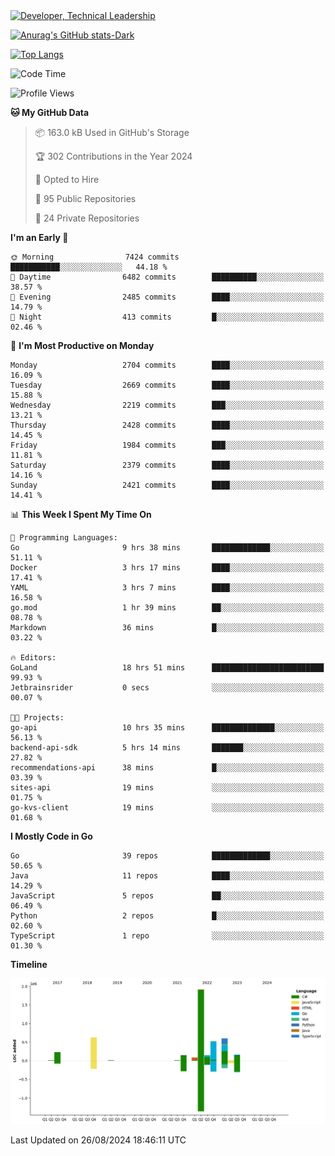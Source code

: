 <div>
  <a href="https://www.linkedin.com/in/arielpineiro/" target="_blank" rel="nofollow noopener noreferrer">
    <img src="https://img.shields.io/badge/-LinkedIn-%230077B5?style=for-the-badge&logo=linkedin&logoColor=white" alt="Developer, Technical Leadership" title="Ariel Piñeiro">
  </a>
</div>

[![Anurag's GitHub stats-Dark](https://github-readme-stats.vercel.app/api?username=arielsrv&show_icons=true&theme=dark#gh-dark-mode-only)](https://github.com/anuraghazra/github-readme-stats#gh-dark-mode-only)

[![Top Langs](https://github-readme-stats.vercel.app/api/top-langs/?username=arielsrv&layout=compact&langs_count=10&theme=dark#gh-dark-mode-only)](https://github.com/anuraghazra/github-readme-stats&theme=dark#gh-dark-mode-only)

<!--START_SECTION:waka-->
![Code Time](http://img.shields.io/badge/Code%20Time-1%2C042%20hrs%2012%20mins-blue)

![Profile Views](http://img.shields.io/badge/Profile%20Views-5-blue)

**🐱 My GitHub Data** 

> 📦 163.0 kB Used in GitHub's Storage 
 > 
> 🏆 302 Contributions in the Year 2024
 > 
> 💼 Opted to Hire
 > 
> 📜 95 Public Repositories 
 > 
> 🔑 24 Private Repositories 
 > 
**I'm an Early 🐤** 

```text
🌞 Morning                7424 commits        ███████████░░░░░░░░░░░░░░   44.18 % 
🌆 Daytime                6482 commits        ██████████░░░░░░░░░░░░░░░   38.57 % 
🌃 Evening                2485 commits        ████░░░░░░░░░░░░░░░░░░░░░   14.79 % 
🌙 Night                  413 commits         █░░░░░░░░░░░░░░░░░░░░░░░░   02.46 % 
```
📅 **I'm Most Productive on Monday** 

```text
Monday                   2704 commits        ████░░░░░░░░░░░░░░░░░░░░░   16.09 % 
Tuesday                  2669 commits        ████░░░░░░░░░░░░░░░░░░░░░   15.88 % 
Wednesday                2219 commits        ███░░░░░░░░░░░░░░░░░░░░░░   13.21 % 
Thursday                 2428 commits        ████░░░░░░░░░░░░░░░░░░░░░   14.45 % 
Friday                   1984 commits        ███░░░░░░░░░░░░░░░░░░░░░░   11.81 % 
Saturday                 2379 commits        ████░░░░░░░░░░░░░░░░░░░░░   14.16 % 
Sunday                   2421 commits        ████░░░░░░░░░░░░░░░░░░░░░   14.41 % 
```


📊 **This Week I Spent My Time On** 

```text
💬 Programming Languages: 
Go                       9 hrs 38 mins       █████████████░░░░░░░░░░░░   51.11 % 
Docker                   3 hrs 17 mins       ████░░░░░░░░░░░░░░░░░░░░░   17.41 % 
YAML                     3 hrs 7 mins        ████░░░░░░░░░░░░░░░░░░░░░   16.58 % 
go.mod                   1 hr 39 mins        ██░░░░░░░░░░░░░░░░░░░░░░░   08.78 % 
Markdown                 36 mins             █░░░░░░░░░░░░░░░░░░░░░░░░   03.22 % 

🔥 Editors: 
GoLand                   18 hrs 51 mins      █████████████████████████   99.93 % 
Jetbrainsrider           0 secs              ░░░░░░░░░░░░░░░░░░░░░░░░░   00.07 % 

🐱‍💻 Projects: 
go-api                   10 hrs 35 mins      ██████████████░░░░░░░░░░░   56.13 % 
backend-api-sdk          5 hrs 14 mins       ███████░░░░░░░░░░░░░░░░░░   27.82 % 
recommendations-api      38 mins             █░░░░░░░░░░░░░░░░░░░░░░░░   03.39 % 
sites-api                19 mins             ░░░░░░░░░░░░░░░░░░░░░░░░░   01.75 % 
go-kvs-client            19 mins             ░░░░░░░░░░░░░░░░░░░░░░░░░   01.68 % 
```

**I Mostly Code in Go** 

```text
Go                       39 repos            █████████████░░░░░░░░░░░░   50.65 % 
Java                     11 repos            ████░░░░░░░░░░░░░░░░░░░░░   14.29 % 
JavaScript               5 repos             ██░░░░░░░░░░░░░░░░░░░░░░░   06.49 % 
Python                   2 repos             █░░░░░░░░░░░░░░░░░░░░░░░░   02.60 % 
TypeScript               1 repo              ░░░░░░░░░░░░░░░░░░░░░░░░░   01.30 % 
```



**Timeline**

![Lines of Code chart](https://raw.githubusercontent.com/arielsrv/arielsrv/main/assets/bar_graph.png)


 Last Updated on 26/08/2024 18:46:11 UTC
<!--END_SECTION:waka-->
